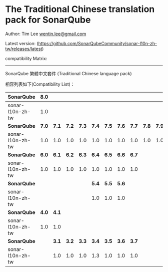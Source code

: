 The Traditional Chinese translation pack for SonarQube
=======

Author: Tim Lee <wentin.lee@gmail.com>

Latest version: (https://github.com/SonarQubeCommunity/sonar-l10n-zh-tw/releases/latest)

compatibility Matrix: 

---

SonarQube 繁體中文套件 (Traditional Chinese language pack)

相容列表如下(Compatibility List)：

**SonarQube** |**8.0**|       |       |       |       |       |       |       |       |       |
--------------|-------|-------|-------|-------|-------|-------|-------|-------|-------|-------|
sonar-l10n-zh-tw |1.0    |       |       |       |       |       |       |       |       |       |
**SonarQube** |**7.0**|**7.1**|**7.2**|**7.3**|**7.4**|**7.5**|**7.6**|**7.7**|**7.8**|**7.9**|
sonar-l10n-zh-tw |1.0   |1.0   |1.0   |1.0   |1.0   |1.0   |1.0   |1.0   |1.0   |1.0   |
**SonarQube** |**6.0**|**6.1**|**6.2**|**6.3**|**6.4**|**6.5**|**6.6**|**6.7**|       |       |
sonar-l10n-zh-tw |1.0   |1.0   |1.0   |1.0   |1.0   |1.0   |1.0   |1.0   |       |       |
**SonarQube** |       |       |       |       |**5.4**|**5.5**|**5.6**|       |       |       |
sonar-l10n-zh-tw |       |       |       |       |1.0    |1.0   |1.0   |       |       |       |
**SonarQube** |**4.0**|**4.1**|       |       |       |       |       |       |       |       |
sonar-l10n-zh-tw |1.0    |1.0    |       |       |       |       |       |       |       |       |
**SonarQube** |       |**3.1**|**3.2**|**3.3**|**3.4**|**3.5**|**3.6**|**3.7**|       |       |
sonar-l10n-zh-tw |       |1.0    |1.0    |1.0    |1.3    |1.0    |1.0    |1.0    |       |       |

